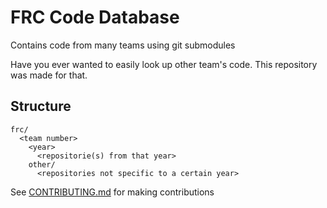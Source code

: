 # FRC Code Database
Contains code from many teams using git submodules

Have you ever wanted to easily look up other team's code. This repository was made for that.

## Structure
```
frc/
  <team number>
    <year>
      <repositorie(s) from that year>
    other/
      <repositories not specific to a certain year>
```

See [CONTRIBUTING.md](CONTRIBUTING.md) for making contributions
